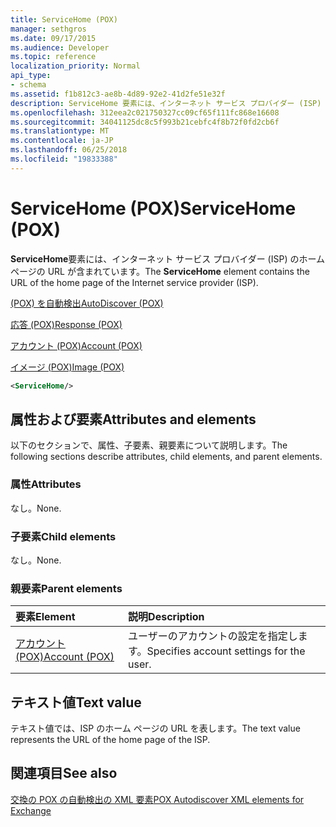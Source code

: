```yaml
---
title: ServiceHome (POX)
manager: sethgros
ms.date: 09/17/2015
ms.audience: Developer
ms.topic: reference
localization_priority: Normal
api_type:
- schema
ms.assetid: f1b812c3-ae8b-4d89-92e2-41d2fe51e32f
description: ServiceHome 要素には、インターネット サービス プロバイダー (ISP) のホーム ページの URL が含まれています。
ms.openlocfilehash: 312eea2c021750327cc09cf65f111fc868e16608
ms.sourcegitcommit: 34041125dc8c5f993b21cebfc4f8b72f0fd2cb6f
ms.translationtype: MT
ms.contentlocale: ja-JP
ms.lasthandoff: 06/25/2018
ms.locfileid: "19833388"
---
```

# <a name="servicehome-pox"></a><span data-ttu-id="783c4-103">ServiceHome (POX)</span><span class="sxs-lookup"><span data-stu-id="783c4-103">ServiceHome (POX)</span></span>

<span data-ttu-id="783c4-104">**ServiceHome**要素には、インターネット サービス プロバイダー (ISP) のホーム ページの URL が含まれています。</span><span class="sxs-lookup"><span data-stu-id="783c4-104">The **ServiceHome** element contains the URL of the home page of the Internet service provider (ISP).</span></span> 
  
[<span data-ttu-id="783c4-105">(POX) を自動検出</span><span class="sxs-lookup"><span data-stu-id="783c4-105">AutoDiscover (POX)</span></span>](autodiscover-pox.md)
  
[<span data-ttu-id="783c4-106">応答 (POX)</span><span class="sxs-lookup"><span data-stu-id="783c4-106">Response (POX)</span></span>](response-pox.md)
  
[<span data-ttu-id="783c4-107">アカウント (POX)</span><span class="sxs-lookup"><span data-stu-id="783c4-107">Account (POX)</span></span>](account-pox.md)
  
[<span data-ttu-id="783c4-108">イメージ (POX)</span><span class="sxs-lookup"><span data-stu-id="783c4-108">Image (POX)</span></span>](image-pox.md)
  
```xml
<ServiceHome/>
```

## <a name="attributes-and-elements"></a><span data-ttu-id="783c4-109">属性および要素</span><span class="sxs-lookup"><span data-stu-id="783c4-109">Attributes and elements</span></span>

<span data-ttu-id="783c4-110">以下のセクションで、属性、子要素、親要素について説明します。</span><span class="sxs-lookup"><span data-stu-id="783c4-110">The following sections describe attributes, child elements, and parent elements.</span></span>
  
### <a name="attributes"></a><span data-ttu-id="783c4-111">属性</span><span class="sxs-lookup"><span data-stu-id="783c4-111">Attributes</span></span>

<span data-ttu-id="783c4-112">なし。</span><span class="sxs-lookup"><span data-stu-id="783c4-112">None.</span></span>
  
### <a name="child-elements"></a><span data-ttu-id="783c4-113">子要素</span><span class="sxs-lookup"><span data-stu-id="783c4-113">Child elements</span></span>

<span data-ttu-id="783c4-114">なし。</span><span class="sxs-lookup"><span data-stu-id="783c4-114">None.</span></span>
  
### <a name="parent-elements"></a><span data-ttu-id="783c4-115">親要素</span><span class="sxs-lookup"><span data-stu-id="783c4-115">Parent elements</span></span>

|<span data-ttu-id="783c4-116">**要素**</span><span class="sxs-lookup"><span data-stu-id="783c4-116">**Element**</span></span>|<span data-ttu-id="783c4-117">**説明**</span><span class="sxs-lookup"><span data-stu-id="783c4-117">**Description**</span></span>|
|:-----|:-----|
|[<span data-ttu-id="783c4-118">アカウント (POX)</span><span class="sxs-lookup"><span data-stu-id="783c4-118">Account (POX)</span></span>](account-pox.md) <br/> |<span data-ttu-id="783c4-119">ユーザーのアカウントの設定を指定します。</span><span class="sxs-lookup"><span data-stu-id="783c4-119">Specifies account settings for the user.</span></span>  <br/> |
   
## <a name="text-value"></a><span data-ttu-id="783c4-120">テキスト値</span><span class="sxs-lookup"><span data-stu-id="783c4-120">Text value</span></span>

<span data-ttu-id="783c4-121">テキスト値では、ISP のホーム ページの URL を表します。</span><span class="sxs-lookup"><span data-stu-id="783c4-121">The text value represents the URL of the home page of the ISP.</span></span>
  
## <a name="see-also"></a><span data-ttu-id="783c4-122">関連項目</span><span class="sxs-lookup"><span data-stu-id="783c4-122">See also</span></span>



[<span data-ttu-id="783c4-123">交換の POX の自動検出の XML 要素</span><span class="sxs-lookup"><span data-stu-id="783c4-123">POX Autodiscover XML elements for Exchange</span></span>](pox-autodiscover-xml-elements-for-exchange.md)

